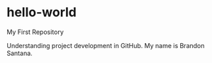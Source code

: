 # hello-world
My First Repository

Understanding project development in GitHub.
My name is Brandon Santana.
